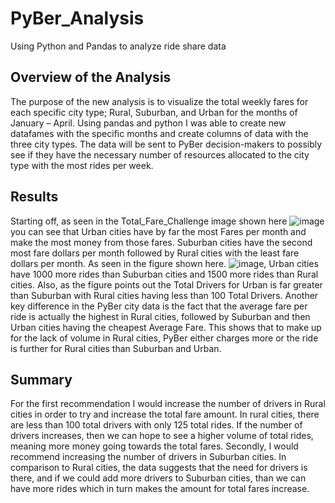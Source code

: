 # PyBer_Analysis
Using Python and Pandas to analyze ride share data 
## Overview of the Analysis 
The purpose of the new analysis is to visualize the total weekly fares for each specific city type; Rural, Suburban, and Urban for the months of January – April.  Using pandas and python I was able to create new datafames with the specific months and create columns of data with the three city types. The data will be sent to PyBer decision-makers to possibly see if they have the necessary number of resources allocated to the city type with the most rides per week. 

## Results 
Starting off, as seen in the Total_Fare_Challenge image shown here ![image](https://user-images.githubusercontent.com/100726716/163481712-fe34f976-8c5e-499b-99fe-998fddb0def4.png)
 you can see that Urban cities have by far the most Fares per month and make the most money from those fares. Suburban cities have the second most fare dollars per month followed by Rural cities with the least fare dollars per month.  As seen in the figure shown here.  ![image](https://user-images.githubusercontent.com/100726716/163481510-ffd506ac-732b-4195-a594-093a48dc601b.png), Urban cities have 1000 more rides than Suburban cities and 1500 more rides than Rural cities. Also, as the figure points out the Total Drivers for Urban is far greater than Suburban  with Rural cities having less than 100 Total Drivers.  Another key difference in the PyBer city data is the fact that the average fare per ride is actually the highest in Rural cities, followed by Suburban and then Urban cities having the cheapest Average Fare. This shows that to make up for the lack of volume in Rural cities, PyBer either charges more or the ride is further for Rural cities than Suburban and Urban. 

## Summary 
For the first recommendation I would increase the number of drivers in Rural cities in order to try and increase the total fare amount. In rural cities, there are less than 100 total drivers with only 125 total rides. If the number of drivers increases, then we can hope to see a higher volume of total rides, meaning more money going towards the total fares. Secondly, I would recommend increasing the number of drivers in Suburban cities. In comparison to Rural cities, the data suggests that the need for drivers is there, and if we could add more drivers to Suburban cities, than we can have more rides which in turn makes the amount for total fares increase. 


